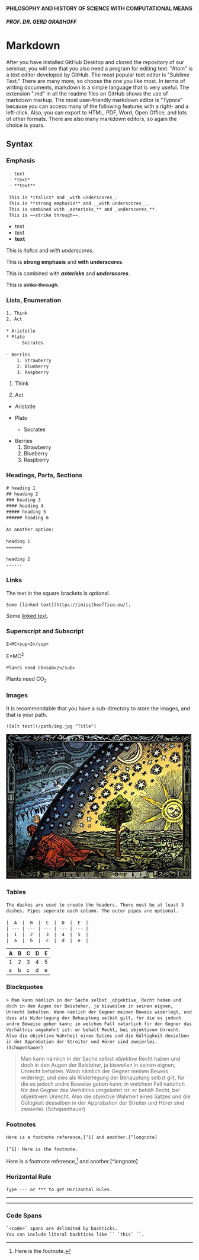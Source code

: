 #### PHILOSOPHY AND HISTORY OF SCIENCE WITH COMPUTATIONAL MEANS

##### PROF. DR. GERD GRAßHOFF 



# Markdown

After you have installed GitHub Desktop and cloned the repository of our seminar, you will see that you also need a program for editing text. "Atom" is a text editor developed by GitHub. The most popular text editor is "Sublime Text." There are many more, so choose the one you like most. In terms of writing documents, markdown is a simple language that is very useful. The extension ".md" in all the readme files on GitHub shows the use of markdown markup. The most user-friendly markdown editor is "Typora" because you can access many of the following features with a right- and a left-click. Also, you can export to  HTML, PDF, Word, Open Office, and lots of other formats. There are also many markdown editors, so again the choice is yours.



## Syntax

### Emphasis

```
 - text
 - *text*
 - **text**

 This is *italics* and _with underscores_.
 This is **strong emphasis** and __with underscores__.
 This is combined with _asterisks_** and _underscores_**.
 This is ~~strike through~~.
```

- text
- *text*
- **text**

This is *italics* and _with underscores_.

This is **strong emphasis** and __with underscores__.

This is combined with **_asterisks_** and **_underscores_**.

This is ~~strike through~~.



### Lists, Enumeration

```
1. Think
2. Act

* Aristotle
* Plato
    - Socrates

- Berries
	1. Strawberry
	2. Blueberry
	3. Raspberry
```

1. Think

2. Act

   

* Aristotle
* Plato
    
    - Socrates
    
      

- Berries
	1. Strawberry
	2. Blueberry
	3. Raspberry



### Headings, Parts, Sections

```
# heading 1
## heading 2
### heading 3
#### heading 4
##### heading 5
###### heading 6

As another option:

heading 1
======

heading 2
------
```



### Links

The text in the square brackets is optional.

```
Some [linked text](https://imisstheoffice.eu/).
```

Some [linked text](https://imisstheoffice.eu/).



### Superscript and Subscript

```
E=MC<sup>2</sup>
```

E=MC<sup>2</sup>

```
Plants need CO<sub>2</sub>
```

Plants need CO<sub>2</sub>



### Images

It is recommendable that you have a sub-directory to store the images, and that is your path.

```
![alt text](/path/img.jpg "Title")
```

![Flammarion](assets/Flammarion.jpg "Flammarion Engraving")



### Tables

```
The dashes are used to create the headers. There must be at least 3 dashes. Pipes seperate each column. The outer pipes are optional.

|  A  |  B  |  C  |  D  |  E  |
| --- | --- | --- | --- | --- |
|  1  |  2  |  3  |  4  |  5  |
|  a  |  b  |  c  |  d  |  e  |
```

| A    | B    | C    | D    | E    |
| ---- | ---- | ---- | ---- | ---- |
| 1    | 2    | 3    | 4    | 5    |
| a    | b    | c    | d    | e    |



### Blockquotes 

```
> Man kann nämlich in der Sache selbst _objektive_ Recht haben und doch in den Augen der Beisteher, ja bisweilen in seinen eignen, Unrecht behalten. Wann nämlich der Gegner meinen Beweis widerlegt, und dies als Widerlegung der Behauptung selbst gilt, für die es jedoch andre Beweise geben kann; in welchem Fall natürlich für den Gegner das Verhältnis umgekehrt ist: er behält Recht, bei objektivem Unrecht. Also die objektive Wahrheit eines Satzes und die Gültigkeit desselben in der Approbation der Streiter und Hörer sind zweierlei. (Schopenhauer)
```

>  Man kann nämlich in der Sache selbst _objektive_ Recht haben und doch in den Augen der Beisteher, ja bisweilen in seinen eignen, Unrecht behalten. Wann nämlich der Gegner meinen Beweis widerlegt, und dies als Widerlegung der Behauptung selbst gilt, für die es jedoch andre Beweise geben kann; in welchem Fall natürlich für den Gegner das Verhältnis umgekehrt ist: er behält Recht, bei objektivem Unrecht. Also die objektive Wahrheit eines Satzes und die Gültigkeit desselben in der Approbation der Streiter und Hörer sind zweierlei. (Schopenhauer)



### Footnotes

```
Here is a footnote reference,[^1] and another.[^longnote]

[^1]: Here is the footnote.
```

Here is a footnote reference,[^1] and another.[^longnote]

[^1]: Here is the footnote.



### Horizontal Rule

```
Type --- or *** to get Horizontal Rules.
```

---

***



### Code Spans

```
`<code>` spans are delimited by backticks.
You can include literal backticks like `` `this` ``.
```











